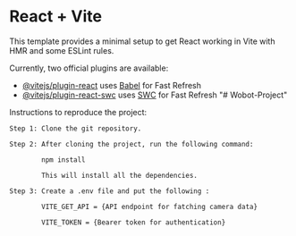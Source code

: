 # React + Vite

This template provides a minimal setup to get React working in Vite with HMR and some ESLint rules.

Currently, two official plugins are available:

- [@vitejs/plugin-react](https://github.com/vitejs/vite-plugin-react/blob/main/packages/plugin-react/README.md) uses [Babel](https://babeljs.io/) for Fast Refresh
- [@vitejs/plugin-react-swc](https://github.com/vitejs/vite-plugin-react-swc) uses [SWC](https://swc.rs/) for Fast Refresh
"# Wobot-Project" 


Instructions to reproduce the project:

    Step 1: Clone the git repository.

    Step 2: After cloning the project, run the following command:

            npm install

            This will install all the dependencies.

    Step 3: Create a .env file and put the following :

            VITE_GET_API = {API endpoint for fatching camera data}

            VITE_TOKEN = {Bearer token for authentication}